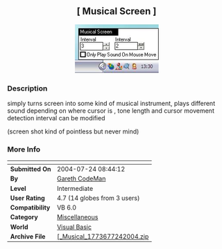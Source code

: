 ﻿<div align="center">

## \[ Musical Screen \]

<img src="PIC2004724843495357.JPG">
</div>

### Description

simply turns screen into some kind of musical instrument, plays different sound depending on where cursor is , tone length and cursor movement detection interval can be modified

(screen shot kind of pointless but never mind)
 
### More Info
 


<span>             |<span>
---                |---
**Submitted On**   |2004-07-24 08:44:12
**By**             |[Gareth CodeMan](https://github.com/Planet-Source-Code/PSCIndex/blob/master/ByAuthor/gareth-codeman.md)
**Level**          |Intermediate
**User Rating**    |4.7 (14 globes from 3 users)
**Compatibility**  |VB 6\.0
**Category**       |[Miscellaneous](https://github.com/Planet-Source-Code/PSCIndex/blob/master/ByCategory/miscellaneous__1-1.md)
**World**          |[Visual Basic](https://github.com/Planet-Source-Code/PSCIndex/blob/master/ByWorld/visual-basic.md)
**Archive File**   |[\[\_Musical\_1773677242004\.zip](https://github.com/Planet-Source-Code/gareth-codeman-musical-screen__1-55154/archive/master.zip)








